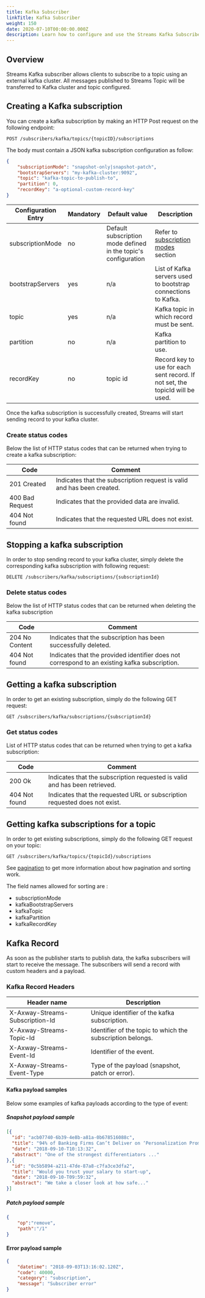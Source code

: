 ```yaml
---
title: Kafka Subscriber
linkTitle: Kafka Subscriber
weight: 150
date: 2020-07-10T00:00:00.000Z
description: Learn how to configure and use the Streams Kafka Subscriber.
---
```


## Overview

Streams Kafka subscriber allows clients to subscribe to a topic using an external kafka cluster. All messages published to Streams Topic will be transferred to Kafka cluster and topic configured.

## Creating a Kafka subscription

You can create a kafka subscription by making an HTTP Post request on the following endpoint:

`POST /subscribers/kafka/topics/{topicID}/subscriptions`

The body must contain a JSON kafka subscription configuration as follow:

```json
{
    "subscriptionMode": "snapshot-only|snapshot-patch",
    "bootstrapServers": "my-kafka-cluster:9092",
    "topic": "kafka-topic-to-publish-to",
    "partition": 0,
    "recordKey": "a-optional-custom-record-key"
}
```

| Configuration Entry | Mandatory | Default value | Description |
|---------------------|-----------|---------------|-------------|
| subscriptionMode | no | Default subscription mode defined in the topic's configuration | Refer to [subscription modes](/docs/streams/subscribers/#subscription-modes) section |
| bootstrapServers | yes | n/a | List of Kafka servers used to bootstrap connections to Kafka. |
| topic | yes | n/a | Kafka topic in which record must be sent. |
| partition | no | n/a | Kafka partition to use. |
| recordKey | no | topic id | Record key to use for each sent record. If not set, the topicId will be used. |

Once the kafka subscription is successfully created, Streams will start sending record to your kafka cluster.

### Create status codes

Below the list of HTTP status codes that can be returned when trying to create a kafka subscription:

| Code | Comment |
|------|---------|
| 201 Created | Indicates that the subscription request is valid and has been created. |
| 400 Bad Request | Indicates that the provided data are invalid. |
| 404 Not found | Indicates that the requested URL does not exist. |

## Stopping a kafka subscription

In order to stop sending record to your kafka cluster, simply delete the corresponding kafka subscription with following request:

`DELETE /subscribers/kafka/subscriptions/{subscriptionId}`

### Delete status codes

Below the list of HTTP status codes that can be returned when deleting the kafka subscription

| Code | Comment |
|------|---------|
| 204 No Content | Indicates that the subscription has been successfully deleted.
| 404 Not found | Indicates that the provided identifier does not correspond to an existing kafka subscription.

## Getting a kafka subscription

In order to get an existing subscription, simply do the following GET request:

`GET /subscribers/kafka/subscriptions/{subscriptionId}`

### Get status codes

List of HTTP status codes that can be returned when trying to get a kafka subscription:

| Code | Comment |
|------|---------|
| 200 Ok | Indicates that the subscription requested is valid and has been retrieved. |
| 404 Not found | Indicates that the requested URL or subscription requested does not exist. |

## Getting kafka subscriptions for a topic

In order to get existing subscriptions, simply do the following GET request on your topic:

`GET /subscribers/kafka/topics/{topicId}/subscriptions`

See [pagination](/docs/streams/topics-api/#pagination) to get more information about how pagination and sorting work.

The field names allowed for sorting are :

* subscriptionMode
* kafkaBootstrapServers
* kafkaTopic
* kafkaPartition
* kafkaRecordKey

## Kafka Record

As soon as the publisher starts to publish data, the kafka subscribers will start to receive the message.
The subscribers will send a record with custom headers and a payload.

### Kafka Record Headers

| Header name | Description |
|-------------|-------------|
| X-Axway-Streams-Subscription-Id | Unique identifier of the kafka subscription. |
| X-Axway-Streams-Topic-Id | Identifier of the topic to which the subscription belongs. |
| X-Axway-Streams-Event-Id | Identifier of the event. |
| X-Axway-Streams-Event-Type | Type of the payload (snapshot, patch or error). |

#### Kafka payload samples

Below some examples of kafka payloads according to the type of event:

##### Snapshot payload sample

```json
[{
  "id": "acb07740-6b39-4e8b-a81a-0b678516088c",
  "title": "94% of Banking Firms Can’t Deliver on ‘Personalization Promise’",
  "date": "2018-09-10-T10:13:32",
  "abstract": "One of the strongest differentiators ..."
},{
  "id": "0c5b5894-a211-47de-87a8-c7fa3ce3dfa2",
  "title": "Would you trust your salary to start-up",
  "date": "2018-09-10-T09:59:32",
  "abstract": "We take a closer look at how safe..."
}]
```

##### Patch payload sample

```json
{
    "op":"remove",
    "path":"/1"
}
```

#### Error payload sample

```json
{
    "datetime": "2018-09-03T13:16:02.120Z",
    "code": 40000,
    "category": "subscription",
    "message": "Subscriber error"
}
```
